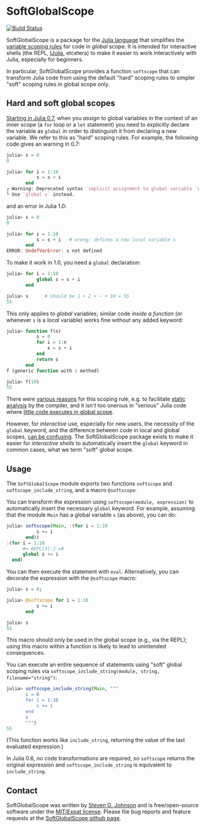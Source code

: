 # SoftGlobalScope

[![Build Status](https://travis-ci.org/stevengj/SoftGlobalScope.jl.svg?branch=master)](https://travis-ci.org/stevengj/SoftGlobalScope.jl)

SoftGlobalScope is a package for the [Julia language](http://julialang.org/) that simplifies the [variable scoping rules](https://docs.julialang.org/en/stable/manual/variables-and-scoping/) for code in *global* scope.   It is intended for interactive shells (the REPL, [IJulia](https://github.com/JuliaLang/IJulia.jl), etcetera) to make it easier to work interactively with Julia, especially for beginners.

In particular, SoftGlobalScope provides a function `softscope` that can transform Julia code from using the default "hard" scoping rules to simpler "soft" scoping rules in global scope only.

## Hard and soft global scopes

[Starting in Julia 0.7](https://github.com/JuliaLang/julia/pull/19324), when you *assign to* global variables in the context of an inner scope (a `for` loop or a `let` statement) you need to explicitly declare the variable
as `global` in order to distinguish it from declaring a new variable.  We refer to this as "hard" scoping rules.  For example, the following code gives an warning in 0.7:

```jl
julia> s = 0
0

julia> for i = 1:10
           s = s + i
       end
┌ Warning: Deprecated syntax `implicit assignment to global variable `s``.
└ Use `global s` instead.
```

and an error in Julia 1.0:

```jl
julia> s = 0
0

julia> for i = 1:10
           s = s + i   # wrong: defines a new local variable s
       end
ERROR: UndefVarError: s not defined
```

To make it work in 1.0, you need a `global` declaration:
```jl
julia> for i = 1:10
           global s = s + i
       end

julia> s      # should be 1 + 2 + ⋯ + 10 = 55
55
```

This only applies to *global* variables; similar code *inside a function* (or whenever `s` is a *local* variable) works fine without any added keyword:
```jl
julia> function f(n)
           s = 0
           for i = 1:n
               s = s + i
           end
           return s
       end
f (generic function with 1 method)

julia> f(10)
55
```

There were [various reasons](https://github.com/JuliaLang/julia/pull/19324) for this scoping rule, e.g. to facilitate [static analysis](https://en.wikipedia.org/wiki/Static_program_analysis) by the compiler, and it isn't too onerous in "serious" Julia code where [little code executes in global scope](https://docs.julialang.org/en/stable/manual/performance-tips/#Avoid-global-variables-1).

However, for *interactive* use, especially for new users, the necessity of the `global` keyword, and the difference between code in local and global scopes, [can be confusing](https://github.com/JuliaLang/julia/issues/28789#issuecomment-414930024).   The SoftGlobalScope package exists to make it easier for *interactive shells* to automatically insert the `global` keyword in common cases, what we term "soft" global scope.

## Usage

The `SoftGlobalScope` module exports two functions `softscope` and `softscope_include_string`, and a macro `@softscope`:

You can transform the expression using `softscope(module, expression)` to automatically insert the necessary `global` keyword.  For example, assuming that the module `Main` has a global variable `s` (as above), you can do:
```jl
julia> softscope(Main, :(for i = 1:10
           s += i
       end))
:(for i = 1:10
      #= REPL[3]:2 =#
      global s += i
  end)
```
You can then execute the statement with `eval`. Alternatively, you can decorate the expression with the `@softscope` macro:
```jl
julia> s = 0;

julia> @softscope for i = 1:10
           s += i
       end

julia> s
55
```
This macro should only be used in the global scope (e.g., via the REPL); using this macro within a function is likely to lead to unintended consequences.

You can execute an entire sequence of statements using "soft" global scoping rules via `softscope_include_string(module, string, filename="string")`:
```jl
julia> softscope_include_string(Main, """
       s = 0
       for i = 1:10
           s += i
       end
       s
       """)
55
```
(This function works like `include_string`, returning the value of the last evaluated expression.)

In Julia 0.6, no code transformations are required, so `softscope` returns the original expression
and `softscope_include_string` is equivalent to `include_string`.

## Contact

SoftGlobalScope was written by [Steven G. Johnson](http://math.mit.edu/~stevenj/) and is free/open-source software under the [MIT/Expat license](LICENSE.md).  Please file bug reports and feature requests at the [SoftGlobalScope github page](https://github.com/stevengj/SoftGlobalScope.jl).
